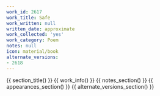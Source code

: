 ```yaml
---
work_id: 2617
work_title: Safe
work_written: null
written_date: approximate
work_collected: 'yes'
work_category: Poem
notes: null
icon: material/book
alternate_versions:
- 2618
---
```


{{ section_title() }}
{{ work_info() }}
{{ notes_section() }}
{{ appearances_section() }}
{{ alternate_versions_section() }}
